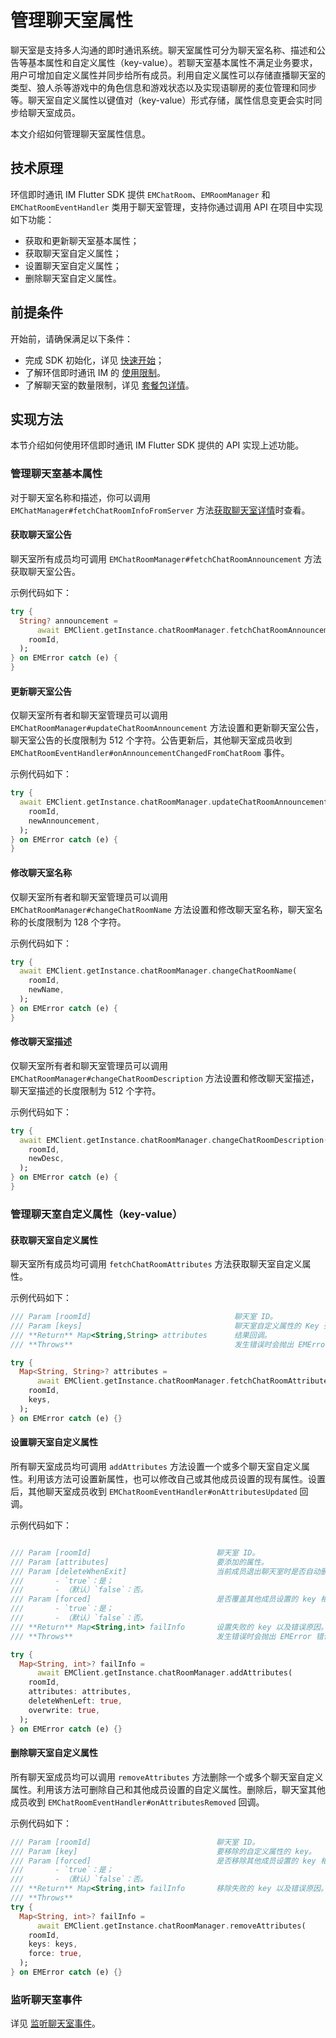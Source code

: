 # 管理聊天室属性

<Toc />

聊天室是支持多人沟通的即时通讯系统。聊天室属性可分为聊天室名称、描述和公告等基本属性和自定义属性（key-value）。若聊天室基本属性不满足业务要求，用户可增加自定义属性并同步给所有成员。利用自定义属性可以存储直播聊天室的类型、狼人杀等游戏中的角色信息和游戏状态以及实现语聊房的麦位管理和同步等。聊天室自定义属性以键值对（key-value）形式存储，属性信息变更会实时同步给聊天室成员。

本文介绍如何管理聊天室属性信息。

## 技术原理

环信即时通讯 IM Flutter SDK 提供 `EMChatRoom`、`EMRoomManager` 和 `EMChatRoomEventHandler` 类用于聊天室管理，支持你通过调用 API 在项目中实现如下功能：

- 获取和更新聊天室基本属性；
- 获取聊天室自定义属性；
- 设置聊天室自定义属性；
- 删除聊天室自定义属性。 

## 前提条件

开始前，请确保满足以下条件：

- 完成 SDK 初始化，详见 [快速开始](quickstart.html)；
- 了解环信即时通讯 IM 的 [使用限制](/product/limitation.html)。
- 了解聊天室的数量限制，详见 [套餐包详情](https://www.easemob.com/pricing/im)。

## 实现方法

本节介绍如何使用环信即时通讯 IM Flutter SDK 提供的 API 实现上述功能。

### 管理聊天室基本属性

对于聊天室名称和描述，你可以调用 `EMChatManager#fetchChatRoomInfoFromServer` 方法[获取聊天室详情](room_manage.html#获取聊天室详情)时查看。

#### 获取聊天室公告

聊天室所有成员均可调用 `EMChatRoomManager#fetchChatRoomAnnouncement` 方法获取聊天室公告。

示例代码如下：

```dart
try {
  String? announcement =
      await EMClient.getInstance.chatRoomManager.fetchChatRoomAnnouncement(
    roomId,
  );
} on EMError catch (e) {
}
```

#### 更新聊天室公告

仅聊天室所有者和聊天室管理员可以调用 `EMChatRoomManager#updateChatRoomAnnouncement` 方法设置和更新聊天室公告，聊天室公告的长度限制为 512 个字符。公告更新后，其他聊天室成员收到 `EMChatRoomEventHandler#onAnnouncementChangedFromChatRoom` 事件。

示例代码如下：

```dart
try {
  await EMClient.getInstance.chatRoomManager.updateChatRoomAnnouncement(
    roomId,
    newAnnouncement,
  );
} on EMError catch (e) {
}
```

#### 修改聊天室名称

仅聊天室所有者和聊天室管理员可以调用 `EMChatRoomManager#changeChatRoomName` 方法设置和修改聊天室名称，聊天室名称的长度限制为 128 个字符。

示例代码如下：

```dart
try {
  await EMClient.getInstance.chatRoomManager.changeChatRoomName(
    roomId,
    newName,
  );
} on EMError catch (e) {
}
```

#### 修改聊天室描述

仅聊天室所有者和聊天室管理员可以调用 `EMChatRoomManager#changeChatRoomDescription` 方法设置和修改聊天室描述，聊天室描述的长度限制为 512 个字符。

示例代码如下：

```dart
try {
  await EMClient.getInstance.chatRoomManager.changeChatRoomDescription(
    roomId,
    newDesc,
  );
} on EMError catch (e) {
}
```

### 管理聊天室自定义属性（key-value）

#### 获取聊天室自定义属性

聊天室所有成员均可调用 `fetchChatRoomAttributes` 方法获取聊天室自定义属性。

示例代码如下：

```dart
/// Param [roomId]                                聊天室 ID。
/// Param [keys]                                  聊天室自定义属性的 Key 列表。传 `null` 或空字符串时返回所有自定义属性。
/// **Return** Map<String,String> attributes      结果回调。
/// **Throws**                                    发生错误时会抛出 EMError 错误。

try {
  Map<String, String>? attributes =
      await EMClient.getInstance.chatRoomManager.fetchChatRoomAttributes(
    roomId,
    keys,
  );
} on EMError catch (e) {}
```

#### 设置聊天室自定义属性

所有聊天室成员均可调用 `addAttributes` 方法设置一个或多个聊天室自定义属性。利用该方法可设置新属性，也可以修改自己或其他成员设置的现有属性。设置后，其他聊天室成员收到 `EMChatRoomEventHandler#onAttributesUpdated` 回调。

示例代码如下：

```dart

/// Param [roomId]                            聊天室 ID。
/// Param [attributes]                        要添加的属性。
/// Param [deleteWhenExit]                    当前成员退出聊天室时是否自动删除其设置的自定义属性。
///       - `true`：是；
///       - （默认）`false`：否。
/// Param [forced]                            是否覆盖其他成员设置的 key 相同的属性。
///       - `true`：是；
///       - （默认）`false`：否。
/// **Return** Map<String,int> failInfo       设置失败的 key 以及错误原因。
/// **Throws**                                发生错误时会抛出 EMError 错误。

try {
  Map<String, int>? failInfo =
      await EMClient.getInstance.chatRoomManager.addAttributes(
    roomId,
    attributes: attributes,
    deleteWhenLeft: true,
    overwrite: true,
  );
} on EMError catch (e) {}
```

#### 删除聊天室自定义属性

所有聊天室成员均可以调用 `removeAttributes` 方法删除一个或多个聊天室自定义属性。利用该方法可删除自己和其他成员设置的自定义属性。删除后，聊天室其他成员收到 `EMChatRoomEventHandler#onAttributesRemoved` 回调。

示例代码如下：

```dart
/// Param [roomId]                            聊天室 ID。
/// Param [key]                               要移除的自定义属性的 key。
/// Param [forced]                            是否移除其他成员设置的 key 相同的属性。
///       - `true`：是；
///       - （默认）`false`：否。
/// **Return** Map<String,int> failInfo       移除失败的 key 以及错误原因。
/// **Throws**  
try {
  Map<String, int>? failInfo =
      await EMClient.getInstance.chatRoomManager.removeAttributes(
    roomId,
    keys: keys,
    force: true,
  );
} on EMError catch (e) {}
```

### 监听聊天室事件

详见 [监听聊天室事件](room_manage.html#监听聊天室事件)。